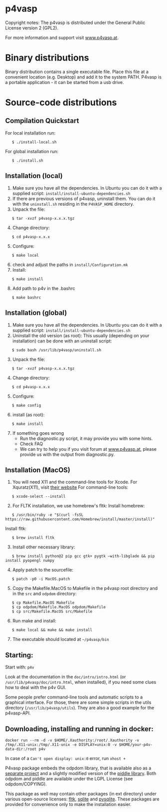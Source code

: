 p4vasp
==========================

Copyright notes:
The p4vasp is distributed under the General Public License version 2 (GPL2).

For more information and support visit www.p4vasp.at.

Binary distributions
==========================

Binary distribution contains a single executable file.
Place this file at a convenient location (e.g. Desktop)
and add it to the system PATH.
P4vasp is a portable application - it can be started from a usb drive.


Source-code distributions
==========================

Compilation Quickstart
--------------------------

For local installation run:
```
   $ ./install-local.sh
```

For global installation run:
```
   $ ./install.sh
```

Installation (local)
--------------------------

1) Make sure you have all the dependencies.
   In Ubuntu you can do it with a supplied script: `install/install-ubuntu-dependencies.sh`
2) If there are previous versions of p4vasp, uninstall them.
   You can do it with the `uninstall.sh` residing in the `P4VASP_HOME` directory.
3) Unpack the file:                
```
   $ tar -xvzf p4vasp-x.x.x.tgz
```
4) Change directory:               
```
   $ cd p4vasp-x.x.x
```
5) Configure:                      
```
   $ make local
```
6) check and adjust the paths in `install/Configuration.mk`
7) Install:                        
```
   $ make install
```
8) Add path to p4v in the .bashrc  
```
   $ make bashrc
```


Installation (global)
--------------------------

1) Make sure you have all the dependencies.
   In Ubuntu you can do it with a supplied script: `install/install-ubuntu-dependencies.sh`
2) Uninstall the old version (as root):
                        This usually (depending on your installation) can be done with an uninstall script:
```                        
   $ sudo bash /usr/lib/p4vasp/uninstall.sh
```
3) Unpack the file:     
```
   $ tar -xvzf p4vasp-x.x.x.tgz
```
4) Change directory:    
```
   $ cd p4vasp-x.x.x
```
5) Configure:           
```
   $ make config
```
6) install (as root):   
```
   $ make install
```
7) If something goes wrong
   - Run the diagnostic.py script, it may provide you with some hints.
   - Check FAQ
   - We can try to help you if you visit forum at www.p4vasp.at, please provide us with the output from diagnostic.py.



Installation (MacOS)
--------------------------
1) You will need X11 and the command-line tools for Xcode.
   For Xquratz(X11), visit [their website](https://www.xquartz.org/)
   For command-line tools: 		
```
   $ xcode-select --install
```

2) For FLTK installation, we use homebrew's fltk:
   Install homebrew: 			
```
   $ /usr/bin/ruby -e "$(curl -fsSL https://raw.githubusercontent.com/Homebrew/install/master/install)"
```
   Install fltk: 			
```
   $ brew install fltk
```

3) Install other necessary library:	
```
   $ brew install python@2 pip gcc gtk+ pygtk —with-libglade && pip install pyopengl numpy
```
4) Apply patch to the sourcefile:	
```
   $ patch -p0 -i MacOS.patch
```
5) Copy the Makefile.MacOS to Makefile in the p4vasp root directory and in the `src` and `odpdom` directory:
```
   $ cp Makefile.MacOS Makefile
   $ cp odpdom/Makefile.MacOS odpdom/Makefile
   $ cp src/Makefile.MacOS src/Makefile
```
6) Run make and install:
```
   $ make local && make && make install
```
7) The executable should located at `~/p4vasp/bin`




Starting:
--------------------------

Start with: `p4v`

Look at the documentation in the `doc/intro/intro.html`
(or `/usr/lib/p4vasp/doc/intro.html`, when installed),
if you need some clues how to deal with the p4v GUI.

Some people prefer command-line tools and automatic scripts
to a graphical interface. For those, there are some simple
scripts in the utils directory (`/usr/lib/p4vasp/utils`).
They are also a good example for the p4vasp-API.




Downloading, installing and running in docker:
--------------------------

```
docker run --rm -d -v $HOME/.Xauthority:/root/.Xauthority -v /tmp/.X11-unix:/tmp/.X11-unix -e DISPLAY=unix:0 -v $HOME/your-p4v-data-dir:/root p4v
```

In case of a `Can't open display: unix:0` error, run `xhost +`

P4vasp package embeds the odpdom library, that is available also as a [separate
project](http://sourceforge.net/projects/odpdom) and a slightly modified version
of the [piddle library](piddle.sourceforge.net).
Both odpdom and piddle are available under the LGPL License (see
odpdom/COPYING).

This package as well may contain other packages (in ext directory) under various open-source licenses:
[fltk](www.fltk.org), [sqlite](www.sqlite.org) and [pysqlite](code.google.com/p/pysqlite).
These packages are provided for convenience only to make the installation easier.


